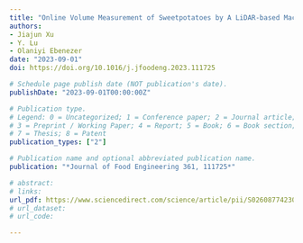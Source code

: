 ```yaml
---
title: "Online Volume Measurement of Sweetpotatoes by A LiDAR-based Machine Vision System"
authors: 
- Jiajun Xu
- Y. Lu
- Olaniyi Ebenezer
date: "2023-09-01"
doi: https://doi.org/10.1016/j.jfoodeng.2023.111725

# Schedule page publish date (NOT publication's date).
publishDate: "2023-09-01T00:00:00Z"

# Publication type.
# Legend: 0 = Uncategorized; 1 = Conference paper; 2 = Journal article;
# 3 = Preprint / Working Paper; 4 = Report; 5 = Book; 6 = Book section;
# 7 = Thesis; 8 = Patent
publication_types: ["2"]

# Publication name and optional abbreviated publication name.
publication: "*Journal of Food Engineering 361, 111725*"

# abstract: 
# links: 
url_pdf: https://www.sciencedirect.com/science/article/pii/S0260877423003230
# url_dataset:
# url_code: 

---
```

